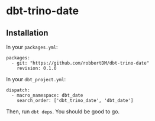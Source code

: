 # dbt-trino-date
## Installation
In your `packages.yml`:
```
packages:
  - git: "https://github.com/robbertDM/dbt-trino-date"
    revision: 0.1.0
```

In your `dbt_project.yml`:
```
dispatch:
  - macro_namespace: dbt_date
    search_order: ['dbt_trino_date', 'dbt_date']
```

Then, run `dbt deps`. You should be good to go.
